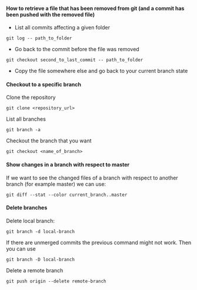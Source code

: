
#### How to retrieve a file that has been removed from git (and a commit has been pushed with the removed file)

- List all commits affecting a given folder

```
git log -- path_to_folder
```

- Go back to the commit before the file was removed

```
git checkout second_to_last_commit -- path_to_folder
```

- Copy the file somewhere else and go back to your current branch state



#### Checkout to a specific branch

Clone the repository

```
git clone <repository_url>
```

List all branches

```
git branch -a 
```

Checkout the branch that you want

```
git checkout <name_of_branch>
```


#### Show changes in a branch with respect to master

If we want to see the changed files of a branch with respect to another branch (for example master) 
we can use:
```
git diff --stat --color current_branch..master
```

#### Delete branches

Delete local branch:
```
git branch -d local-branch
```

If there are unmerged commits the previous command might not work. Then you can  use

```
git branch -D local-branch
```

Delete a remote branch

```
git push origin --delete remote-branch
```



